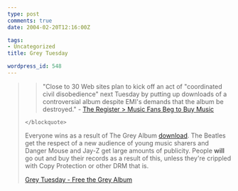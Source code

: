 ```yaml
---
type: post
comments: true
date: 2004-02-20T12:16:00Z

tags:
- Uncategorized
title: Grey Tuesday

wordpress_id: 548
---
```


<blockquote>
		
> 
> "Close to 30 Web sites plan to kick off an act of "coordinated civil disobedience" next Tuesday by putting up downloads of a controversial album despite EMI's demands that the album be destroyed." - [The Register > Music Fans Beg to Buy Music](http://www.theregister.co.uk/content/6/35692.html)
> 
> 
	</blockquote>



	

Everyone wins as a result of The Grey Album [download](http://www.illegal-art.org/audio/grey.html). The Beatles get the respect of a new audience of young music sharers and Danger Mouse and Jay-Z get large amounts of publicity. People **will** go out and buy their records as a result of this, unless they're crippled with Copy Protection or other DRM that is.



	

[Grey Tuesday - Free the Grey Album](http://greytuesday.org/)
